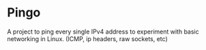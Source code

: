 # Pingo

A project to ping every single IPv4 address to experiment with basic networking in Linux. (ICMP, ip headers, raw sockets, etc)
